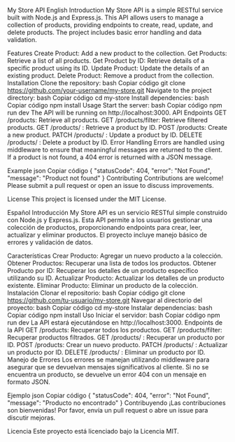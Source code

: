 My Store API
English
Introduction
My Store API is a simple RESTful service built with Node.js and Express.js. This API allows users to manage a collection of products, providing endpoints to create, read, update, and delete products. The project includes basic error handling and data validation.

Features
Create Product: Add a new product to the collection.
Get Products: Retrieve a list of all products.
Get Product by ID: Retrieve details of a specific product using its ID.
Update Product: Update the details of an existing product.
Delete Product: Remove a product from the collection.
Installation
Clone the repository:
bash
Copiar código
git clone https://github.com/your-username/my-store.git
Navigate to the project directory:
bash
Copiar código
cd my-store
Install dependencies:
bash
Copiar código
npm install
Usage
Start the server:
bash
Copiar código
npm run dev
The API will be running on http://localhost:3000.
API Endpoints
GET /products: Retrieve all products.
GET /products/filter: Retrieve filtered products.
GET /products/
: Retrieve a product by ID.
POST /products: Create a new product.
PATCH /products/
: Update a product by ID.
DELETE /products/
: Delete a product by ID.
Error Handling
Errors are handled using middleware to ensure that meaningful messages are returned to the client. If a product is not found, a 404 error is returned with a JSON message.

Example
json
Copiar código
{
  "statusCode": 404,
  "error": "Not Found",
  "message": "Product not found"
}
Contributing
Contributions are welcome! Please submit a pull request or open an issue to discuss improvements.

License
This project is licensed under the MIT License.

Español
Introducción
My Store API es un servicio RESTful simple construido con Node.js y Express.js. Esta API permite a los usuarios gestionar una colección de productos, proporcionando endpoints para crear, leer, actualizar y eliminar productos. El proyecto incluye manejo básico de errores y validación de datos.

Características
Crear Producto: Agregar un nuevo producto a la colección.
Obtener Productos: Recuperar una lista de todos los productos.
Obtener Producto por ID: Recuperar los detalles de un producto específico utilizando su ID.
Actualizar Producto: Actualizar los detalles de un producto existente.
Eliminar Producto: Eliminar un producto de la colección.
Instalación
Clonar el repositorio:
bash
Copiar código
git clone https://github.com/tu-usuario/my-store.git
Navegar al directorio del proyecto:
bash
Copiar código
cd my-store
Instalar dependencias:
bash
Copiar código
npm install
Uso
Iniciar el servidor:
bash
Copiar código
npm run dev
La API estará ejecutándose en http://localhost:3000.
Endpoints de la API
GET /products: Recuperar todos los productos.
GET /products/filter: Recuperar productos filtrados.
GET /products/
: Recuperar un producto por ID.
POST /products: Crear un nuevo producto.
PATCH /products/
: Actualizar un producto por ID.
DELETE /products/
: Eliminar un producto por ID.
Manejo de Errores
Los errores se manejan utilizando middleware para asegurar que se devuelvan mensajes significativos al cliente. Si no se encuentra un producto, se devuelve un error 404 con un mensaje en formato JSON.

Ejemplo
json
Copiar código
{
  "statusCode": 404,
  "error": "Not Found",
  "message": "Producto no encontrado"
}
Contribuyendo
¡Las contribuciones son bienvenidas! Por favor, envía un pull request o abre un issue para discutir mejoras.

Licencia
Este proyecto está licenciado bajo la Licencia MIT.
